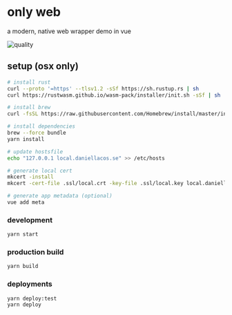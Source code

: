 # only web

a modern, native web wrapper demo in vue

![quality](https://img.shields.io/badge/code%20quality-bad-red)

## setup (osx only)

```sh
# install rust
curl --proto '=https' --tlsv1.2 -sSf https://sh.rustup.rs | sh
curl https://rustwasm.github.io/wasm-pack/installer/init.sh -sSf | sh

# install brew
curl -fsSL https://raw.githubusercontent.com/Homebrew/install/master/install.sh | sh

# install dependencies
brew --force bundle
yarn install

# update hostsfile
echo "127.0.0.1 local.daniellacos.se" >> /etc/hosts

# generate local cert
mkcert -install
mkcert -cert-file .ssl/local.crt -key-file .ssl/local.key local.daniellacos.se localhost 127.0.0.1 ::1

# generate app metadata (optional)
vue add meta
```

### development

```sh
yarn start
```

### production build

```sh
yarn build
```

### deployments

```sh
yarn deploy:test
yarn deploy
```
